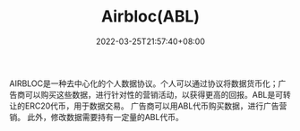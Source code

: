 ﻿---
weight: 
title: "Airbloc(ABL)"
description: "AIRBLOC是一种去中心化的个人数据协议"
date: 2022-03-25T21:57:40+08:00
lastmod: 2022-03-25T16:45:40+08:00
draft: false
authors: ["Metabd"]
featuredImage: "airblocabl.webp"
link: ""
tags: ["数字代币","Airbloc(ABL)"]
categories: ["navigation"]
navigation: ["数字代币"]
lightgallery: true
toc: true
pinned: false
recommend: false
recommend1: false
---
AIRBLOC是一种去中心化的个人数据协议。个人可以通过协议将数据货币化；广告商可以购买这些数据，进行针对性的营销活动，以获得更高的回报。ABL是可转让的ERC20代币，用于数据交易。 广告商可以用ABL代币购买数据，进行广告营销。 此外，修改数据需要持有一定量的ABL代币。

